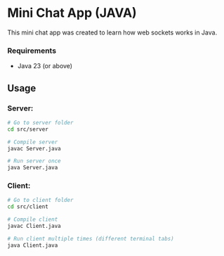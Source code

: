 # Mini Chat App (JAVA)

This mini chat app was created to learn how web sockets works in Java.

### Requirements
- Java 23 (or above)


## Usage

### Server:
```bash
# Go to server folder
cd src/server

# Compile server
javac Server.java

# Run server once
java Server.java
```

### Client:
```bash
# Go to client folder
cd src/client

# Compile client
javac Client.java

# Run client multiple times (different terminal tabs)
java Client.java
```
